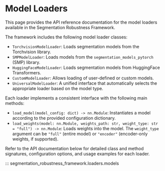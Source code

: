 # Model Loaders

This page provides the API reference documentation for the model loaders available in the Segmentation Robustness Framework.

The framework includes the following model loader classes:

- `TorchvisionModelLoader`: Loads segmentation models from the Torchvision library.
- `SMPModelLoader`: Loads models from the `segmentation_models_pytorch` (SMP) library.
- `HuggingFaceModelLoader`: Loads segmentation models from HuggingFace Transformers.
- `CustomModelLoader`: Allows loading of user-defined or custom models.
- `UniversalModelLoader`: A unified interface that automatically selects the appropriate loader based on the model type.

Each loader implements a consistent interface with the following main methods:

- `load_model(model_config: dict) -> nn.Module`: Instantiates a model according to the provided configuration dictionary.
- `load_weights(model: nn.Module, weights_path: str, weight_type: str = "full") -> nn.Module`: Loads weights into the model. The `weight_type` argument can be `"full"` (entire model) or `"encoder"` (encoder-only weights, if supported).

Refer to the API documentation below for detailed class and method signatures, configuration options, and usage examples for each loader.

::: segmentation_robustness_framework.loaders.models

